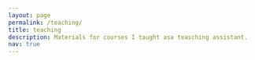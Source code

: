 ```yaml
---
layout: page
permalink: /teaching/
title: teaching
description: Materials for courses I taught asa teasching assistant. 
nav: true
---
```


